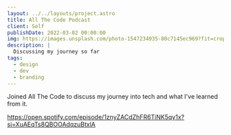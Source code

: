 ```yaml
---
layout: ../../layouts/project.astro
title: All The Code Podcast
client: Self
publishDate: 2022-03-02 00:00:00
img: https://images.unsplash.com/photo-1547234935-80c7145ec969?fit=crop&w=1400&h=700&q=75
description: |
  Discussing my journey so far
tags:
  - design
  - dev
  - branding
---
```


Joined All The Code to discuss my journey into tech and what I've learned from it.

https://open.spotify.com/episode/1znyZACdZhFR6TiNK5qy1x?si=XuAEqTs8QBOOAdqzuBtxlA
